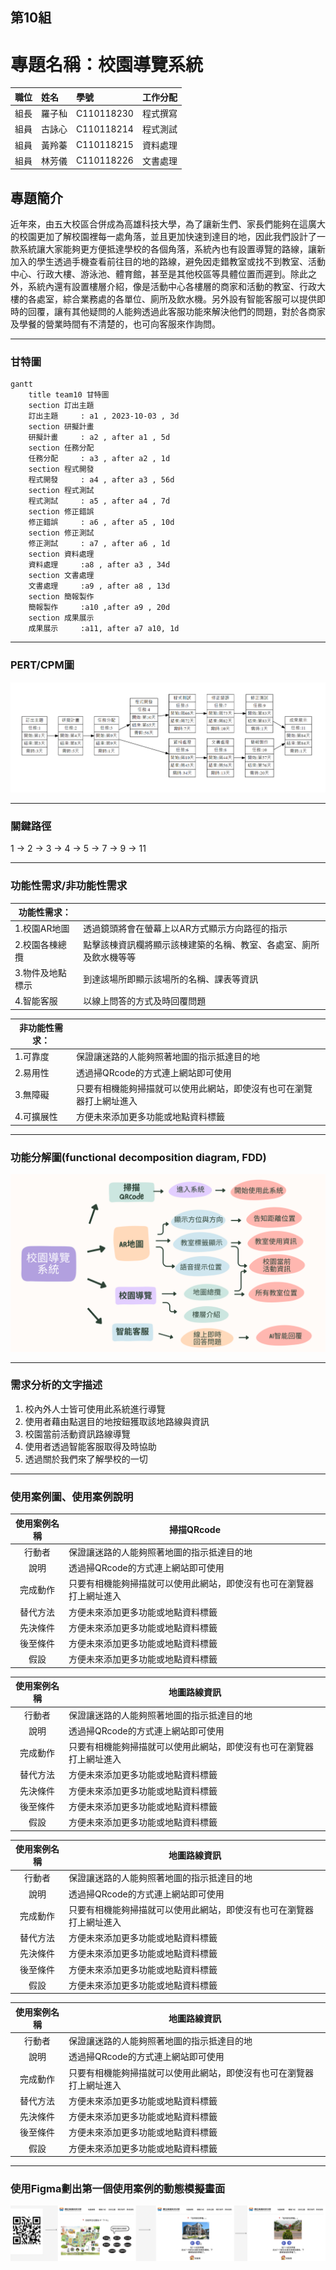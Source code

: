 ## 第10組
# 專題名稱：校園導覽系統  
| **職位** | **姓名** | **學號** | **工作分配**|
| :---     |  :---       |  :---   | :---      |
|   組長   | 羅子秈   | C110118230  |     程式撰寫      |
|   組員   | 古詠心   | C110118214  |     程式測試      |
|   組員   | 黃羚蓁   | C110118215  |     資料處理      |
|   組員   | 林芳儀   | C110118226  |     文書處理      |

## 專題簡介
近年來，由五大校區合併成為高雄科技大學，為了讓新生們、家長們能夠在這廣大的校園更加了解校園裡每一處角落，並且更加快速到達目的地，因此我們設計了一款系統讓大家能夠更方便抵達學校的各個角落，系統內也有設置導覽的路線，讓新加入的學生透過手機查看前往目的地的路線，避免因走錯教室或找不到教室、活動中心、行政大樓、游泳池、體育館，甚至是其他校區等具體位置而遲到。除此之外，系統內還有設置樓層介紹，像是活動中心各樓層的商家和活動的教室、行政大樓的各處室，綜合業務處的各單位、廁所及飲水機。另外設有智能客服可以提供即時的回覆，讓有其他疑問的人能夠透過此客服功能來解決他們的問題，對於各商家及學餐的營業時間有不清楚的，也可向客服來作詢問。



---
### 甘特圖
```mermaid
gantt
    title team10 甘特圖
    section 訂出主題
    訂出主題     : a1 , 2023-10-03 , 3d
    section 研擬計畫
    研擬計畫     : a2 , after a1 , 5d
    section 任務分配
    任務分配     : a3 , after a2 , 1d
    section 程式開發
    程式開發     : a4 , after a3 , 56d
    section 程式測試
    程式測試     : a5 , after a4 , 7d
    section 修正錯誤
    修正錯誤     : a6 , after a5 , 10d
    section 修正測試
    修正測試     : a7 , after a6 , 1d
    section 資料處理
    資料處理     :a8 , after a3 , 34d
    section 文書處理
    文書處理     :a9 , after a8 , 13d
    section 簡報製作
    簡報製作     :a10 ,after a9 , 20d
    section 成果展示
    成果展示     :a11, after a7 a10, 1d
```
---

### PERT/CPM圖
![PERT](PERT.png)

---

### 關鍵路徑
1 → 2 → 3 → 4 → 5 → 7 → 9 → 11

---

### 功能性需求/非功能性需求

| 功能性需求：     |               |
| ------------- | ------------- |
| 1.校園AR地圖  | 透過鏡頭將會在螢幕上以AR方式顯示方向路徑的指示  |
| 2.校園各棟總攬  | 點擊該棟資訊欄將顯示該棟建築的名稱、教室、各處室、廁所及飲水機等等  |
| 3.物件及地點標示 | 到達該場所即顯示該場所的名稱、課表等資訊  |
| 4.智能客服  | 以線上問答的方式及時回覆問題  | 

| 非功能性需求：   |               |
| ------------- | ------------- |
| 1.可靠度  | 保證讓迷路的人能夠照著地圖的指示抵達目的地    |
| 2.易用性  | 透過掃QRcode的方式連上網站即可使用    |
| 3.無障礙 | 只要有相機能夠掃描就可以使用此網站，即使沒有也可在瀏覽器打上網址進入  |
| 4.可擴展性  | 方便未來添加更多功能或地點資料標籤  | 

---
### 功能分解圖(functional decomposition diagram, FDD)

![img](功能分解圖.png "功能分解圖")

---
### 需求分析的文字描述
1. 校內外人士皆可使用此系統進行導覽
2. 使用者藉由點選目的地按鈕獲取該地路線與資訊
3. 校園當前活動資訊路線導覽
4. 使用者透過智能客服取得及時協助
5. 透過關於我們來了解學校的一切

---
### 使用案例圖、使用案例說明

|  使用案例名稱  |      掃描QRcode        |
| :-----------: | ----------------------- |
| 行動者  | 保證讓迷路的人能夠照著地圖的指示抵達目的地    |
|  說明  | 透過掃QRcode的方式連上網站即可使用    |
| 完成動作 | 只要有相機能夠掃描就可以使用此網站，即使沒有也可在瀏覽器打上網址進入  |
| 替代方法 | 方便未來添加更多功能或地點資料標籤  | 
| 先決條件 | 方便未來添加更多功能或地點資料標籤  | 
| 後至條件 | 方便未來添加更多功能或地點資料標籤  | 
|   假設   | 方便未來添加更多功能或地點資料標籤  | 

|  使用案例名稱  |      地圖路線資訊        |
| :-----------: | ----------------------- |
| 行動者  | 保證讓迷路的人能夠照著地圖的指示抵達目的地    |
|  說明  | 透過掃QRcode的方式連上網站即可使用    |
| 完成動作 | 只要有相機能夠掃描就可以使用此網站，即使沒有也可在瀏覽器打上網址進入  |
| 替代方法 | 方便未來添加更多功能或地點資料標籤  | 
| 先決條件 | 方便未來添加更多功能或地點資料標籤  | 
| 後至條件 | 方便未來添加更多功能或地點資料標籤  | 
|   假設   | 方便未來添加更多功能或地點資料標籤  | 

|  使用案例名稱  |      地圖路線資訊        |
| :-----------: | ----------------------- |
| 行動者  | 保證讓迷路的人能夠照著地圖的指示抵達目的地    |
|  說明  | 透過掃QRcode的方式連上網站即可使用    |
| 完成動作 | 只要有相機能夠掃描就可以使用此網站，即使沒有也可在瀏覽器打上網址進入  |
| 替代方法 | 方便未來添加更多功能或地點資料標籤  | 
| 先決條件 | 方便未來添加更多功能或地點資料標籤  | 
| 後至條件 | 方便未來添加更多功能或地點資料標籤  | 
|   假設   | 方便未來添加更多功能或地點資料標籤  | 

|  使用案例名稱  |      地圖路線資訊        |
| :-----------: | ----------------------- |
| 行動者  | 保證讓迷路的人能夠照著地圖的指示抵達目的地    |
|  說明  | 透過掃QRcode的方式連上網站即可使用    |
| 完成動作 | 只要有相機能夠掃描就可以使用此網站，即使沒有也可在瀏覽器打上網址進入  |
| 替代方法 | 方便未來添加更多功能或地點資料標籤  | 
| 先決條件 | 方便未來添加更多功能或地點資料標籤  | 
| 後至條件 | 方便未來添加更多功能或地點資料標籤  | 
|   假設   | 方便未來添加更多功能或地點資料標籤  | 

---
### 使用Figma劃出第一個使用案例的動態模擬畫面
![PERT](figma.png)
